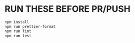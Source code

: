 # RUN THESE BEFORE PR/PUSH

```zsh
npm install
npm run prettier-format
npm run lint
npm run test
```
